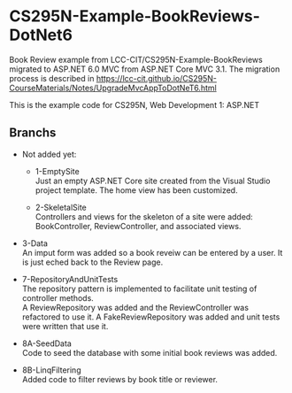 # CS295N-Example-BookReviews-DotNet6
Book Review example from LCC-CIT/CS295N-Example-BookReviews migrated to ASP.NET 6.0 MVC from ASP.NET Core MVC 3.1. The migration process is described in https://lcc-cit.github.io/CS295N-CourseMaterials/Notes/UpgradeMvcAppToDotNeT6.html

This is the example code for CS295N, Web Development 1: ASP.NET

 ## Branchs
- Not added yet:

  - 1-EmptySite  
    Just an empty ASP.NET Core site created from the Visual Studio project template. The home view has been customized.

  - 2-SkeletalSite  
    Controllers and views for the skeleton of a site were added: BookController, ReviewController, and associated views.

- 3-Data  
  An imput form was added so a book reveiw can be entered by a user. It is just eched back to the Review page.

 - 7-RepositoryAndUnitTests  
     The repository pattern is implemented to facilitate unit testing of controller methods.  
       A ReviewRepository was added and the ReviewController was refactored to use it. A FakeReviewRepository was added and unit tests were written that use it.
- 8A-SeedData  
  Code to seed the database with some initial book reviews was added.
- 8B-LinqFiltering  
  Added code to filter reviews by book title or reviewer.
